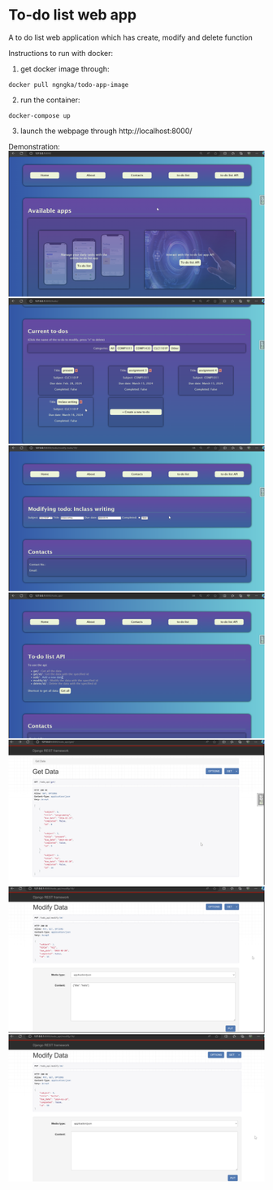 # To-do list web app

A to do list web application which has create, modify and delete function

Instructions to run with docker:

1. get docker image through:

```
docker pull ngngka/todo-app-image
```

2. run the container:
```
docker-compose up
```

3. launch the webpage through http://localhost:8000/  

Demonstration:
![home page](assets/Home.png "Title")
![to-do list page](assets/Todo.png "Title")
![modify todo page](assets/Modify.png "Title")
![to-do api page](assets/API.png "Title")
![to-do api view](assets/API_view.png "Title")
![to-do api modify1](assets/API_modify1.png "Title")
![to-do api modify2](assets/API_modify2.png "Title")
